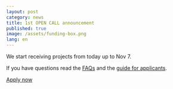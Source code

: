 ```yaml
---
layout: post
category: news
title: 1st OPEN CALL announcement
published: true
image: /assets/funding-box.png
lang: en
---
```

We start receiving projects from today up to Nov 7.

If you have questions read the <a href="/assets/opencall_faq.pdf">FAQs</a> and the <a href="/assets/applicants_guide.pdf">guide for applicants</a>.

<p class="text-center">
  <a href="http://www.fundingbox.com/impact/apply/" target="nueva" class="btn btn-primary">Apply now</a>
</p>
